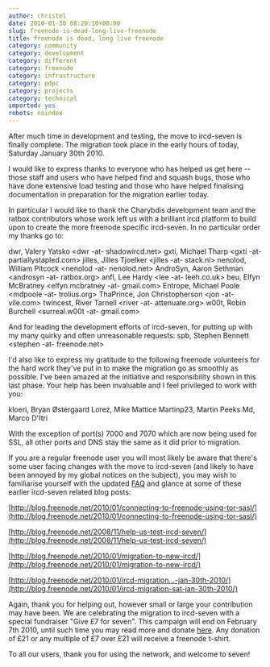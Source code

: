```yaml
---
author: christel
date: 2010-01-30 08:20:10+00:00
slug: freenode-is-dead-long-live-freenode
title: freenode is dead, long live freenode
category: community
category: development
category: different
category: freenode
category: infrastructure
category: pdpc
category: projects
category: technical
imported: yes
robots: noindex
---
```

After much time in development and testing, the move to ircd-seven is finally complete. The migration took place in the early hours of today, Saturday January 30th 2010.

I would like to express thanks to everyone who has helped us get here -- those staff and users who have helped find and squash bugs, those who have done extensive load testing and those who have helped finalising documentation in preparation for the migration earlier today.

In particular I would like to thank the Charybdis development team and the ratbox contributors whose work left us with a brilliant ircd platform to build upon to create the more freenode specific ircd-seven. In no particular order my thanks go to:

dwr, Valery Yatsko <dwr -at- shadowircd.net>
gxti, Michael Tharp <gxti -at- partiallystapled.com>
jilles, Jilles Tjoelker <jilles -at- stack.nl>
nenolod, William Pitcock <nenolod -at- nenolod.net>
AndroSyn, Aaron Sethman <androsyn -at- ratbox.org>
anfl, Lee Hardy <lee -at- leeh.co.uk>
beu, Elfyn McBratney <elfyn.mcbratney -at- gmail.com>
Entrope, Michael Poole <mdpoole -at- trolius.org>
ThaPrince, Jon Christopherson <jon -at- vile.com>
twincest, River Tarnell <river -at- attenuate.org>
w00t, Robin Burchell <surreal.w00t -at- gmail.com>

And for leading the development efforts of ircd-seven, for putting up with my many quirky and often unreasonable requests:
spb, Stephen Bennett <stephen -at- freenode.net>

I'd also like to express my gratitude to the following freenode volunteers for the hard work they've put in to make the migration go as smoothly as possible. I've been amazed at the initiative and responsibility shown in this last phase. Your help has been invaluable and I feel privileged to work with you:

kloeri, Bryan Østergaard
Lorez, Mike Mattice
Martinp23, Martin Peeks
Md, Marco D'Itri

With the exception of port(s) 7000 and 7070 which are now being used for SSL, all other ports and DNS stay the same as it did prior to migration.

If you are a regular freenode user you will most likely be aware that there's some user facing changes with the move to ircd-seven (and likely to have been annoyed by my global notices on the subject), you may wish to familiarise yourself with the updated [FAQ](http://freenode.net/faq.shtml) and glance at some of these earlier ircd-seven related blog posts:

[http://blog.freenode.net/2010/01/connecting-to-freenode-using-tor-sasl/](http://blog.freenode.net/2010/01/connecting-to-freenode-using-tor-sasl/)

[http://blog.freenode.net/2008/11/help-us-test-ircd-seven/](http://blog.freenode.net/2008/11/help-us-test-ircd-seven/)

[http://blog.freenode.net/2010/01/migration-to-new-ircd/](http://blog.freenode.net/2010/01/migration-to-new-ircd/)

[http://blog.freenode.net/2010/01/ircd-migration…-jan-30th-2010/](http://blog.freenode.net/2010/01/ircd-migration-sat-jan-30th-2010/)

Again, thank you for helping out, however small or large your contribution may have been. We are celebrating the migration to ircd-seven with a special fundraiser "Give £7 for seven". This campaign will end on February 7th 2010, until such time you may read more and donate [here](http://freenode.net/pdpc_seven.shtml). Any donation of £21 or any multiple of £7 over £21 will receive a freenode t-shirt.

To all our users, thank you for using the network, and welcome to seven!
